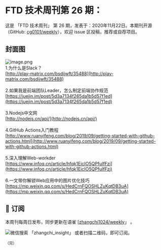 # FTD 技术周刊第 26 期：
这是 「FTD 技术周刊」 第 26 期，发表于：2020年11月22日。本期刊开源（GitHub: [cg0101/weekly](https://github.com/cg0101/weekly)），欢迎 issue 区投稿，推荐或自荐项目。
## 封面图


![image.png](https://cdn.nlark.com/yuque/0/2020/png/132503/1605587223676-727726e5-8edb-43b0-9ae5-7c674ccd7544.png#height=608&id=AC4Xb&margin=%5Bobject%20Object%5D&name=image.png&originHeight=608&originWidth=1080&originalType=binary&size=883262&status=done&style=none&width=1080)<br />1.为什么是Slack？<br />[http://play-matrix.com/bsdijwft/35488](http://play-matrix.com/bsdijwft/35488)<br />
<br />2.如果我是前端团队Leader，怎么制定前端协作规范<br />[https://juejin.im/post/5d3a7134f265da1b5d57f1ed](https://juejin.im/post/5d3a7134f265da1b5d57f1ed)<br />
<br />3.Nodejs中文网<br />[http://nodejs.cn/api/](http://nodejs.cn/api/)<br />
<br />4.GitHub Actions入门教程<br />[http://www.ruanyifeng.com/blog/2019/09/getting-started-with-github-actions.html](http://www.ruanyifeng.com/blog/2019/09/getting-started-with-github-actions.html)<br />
<br />5.深入理解Web-workder<br />[https://www.infoq.cn/article/hfqk1EicIO5QPfulfFzj](https://www.infoq.cn/article/hfqk1EicIO5QPfulfFzj)<br />
<br />6.一文带你解锁Web应用中的图片优化技巧<br />[https://mp.weixin.qq.com/s/HedCrnFQOSHLZuKqtDB3uA](https://mp.weixin.qq.com/s/HedCrnFQOSHLZuKqtDB3uA)



## 📅 订阅
本周刊每周日发布，同步更新在语雀 [[zhangchi1024/weekly](https://www.yuque.com/zhangchi1024/weekly)」 。


微信搜索 「zhangchi_insight」 或者扫描二维码，即可订阅。
    <img src="https://cdn.nlark.com/yuque/0/2021/jpeg/132503/1640750963398-e8538e9e-6b96-46f7-abff-c93b56bdd377.jpeg?x-oss-process=image%2Fwatermark%2Ctype_d3F5LW1pY3JvaGVp%2Csize_36%2Ctext_5byg6amw%2Ccolor_FFFFFF%2Cshadow_50%2Ct_80%2Cg_se%2Cx_10%2Cy_10%2Fresize%2Cw_426%2Climit_0" style="float:left">
    
    （完）